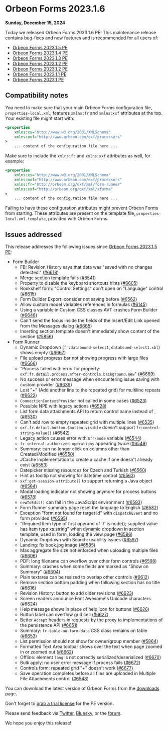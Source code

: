 # Orbeon Forms 2023.1.6

__Sunday, December 15, 2024__

Today we released Orbeon Forms 2023.1.6 PE! This maintenance release contains bug-fixes and new features and is recommended for all users of:

- [Orbeon Forms 2023.1.5 PE](orbeon-forms-2023.1.5.md)
- [Orbeon Forms 2023.1.4 PE](orbeon-forms-2023.1.4.md)
- [Orbeon Forms 2023.1.3 PE](orbeon-forms-2023.1.3.md)
- [Orbeon Forms 2023.1.2 PE](orbeon-forms-2023.1.2.md)
- [Orbeon Forms 2023.1.2 PE](orbeon-forms-2023.1.2.md)
- [Orbeon Forms 2023.1.1 PE](orbeon-forms-2023.1.1.md)
- [Orbeon Forms 2023.1 PE](orbeon-forms-2023.1.md)

## Compatibility notes

You need to make sure that your main Orbeon Forms configuration file, `properties-local.xml`, features `xmlns:fr` and `xmlns:xxf` attributes at the top. Your existing file might start with:

```xml
<properties
    xmlns:xs="http://www.w3.org/2001/XMLSchema"
    xmlns:oxf="http://www.orbeon.com/oxf/processors"
>
    ... content of the configuration file here ...
```

Make sure to include the  `xmlns:fr` and `xmlns:xxf` attributes as well, for example:

```xml
<properties
    xmlns:xs="http://www.w3.org/2001/XMLSchema"
    xmlns:oxf="http://www.orbeon.com/oxf/processors"
    xmlns:fr="http://orbeon.org/oxf/xml/form-runner"
    xmlns:xxf="http://orbeon.org/oxf/xml/xforms"
>
    ... content of the configuration file here ...
```

Failing to have these configuration attributes might prevent Orbeon Forms from starting. These attributes are present on the template file, `properties-local.xml.template`, provided with Orbeon Forms.

## Issues addressed

This release addresses the following issues since [Orbeon Forms 2023.1.5 PE](orbeon-forms-2023.1.5.md):

- Form Builder
    - FB: Revision History says that data was "saved with no changes detected." ([\#6618](https://github.com/orbeon/orbeon-forms/issues/6618))
    - Merge section template fails ([\#6541](https://github.com/orbeon/orbeon-forms/issues/6541))
    - Property to disable the keyboard shortcuts hints ([\#6605](https://github.com/orbeon/orbeon-forms/issues/6605))
    - Bookshelf form: "Control Settings" don't open on "Language" control ([\#6615](https://github.com/orbeon/orbeon-forms/issues/6615))
    - Form Builder Export: consider not saving before ([\#6562](https://github.com/orbeon/orbeon-forms/issues/6562))
    - Allow custom model variables references in formulas ([\#6145](https://github.com/orbeon/orbeon-forms/issues/6145))
    - Using a variable in Custom CSS classes AVT crashes Form Builder ([\#6648](https://github.com/orbeon/orbeon-forms/issues/6648))
    - Can't send the focus inside the fields of the Insert/Edit Link opened from the Messages dialog ([\#6665](https://github.com/orbeon/orbeon-forms/issues/6665))
    - Inserting section template doesn't immediately show content of the section ([\#5856](https://github.com/orbeon/orbeon-forms/issues/5856))
- Form Runner
    - Dynamic Dropdown (`fr:databound-select1`, `databound-select1.xbl`) shows empty ([\#6667](https://github.com/orbeon/orbeon-forms/issues/6667))
    - File upload progress bar not showing progress with large files ([\#6666](https://github.com/orbeon/orbeon-forms/issues/6666))
    - "Process failed with error for property: `oxf.fr.detail.process.after-controls.background.new`" ([\#6669](https://github.com/orbeon/orbeon-forms/issues/6669))
    - No success or error message when encountering issue saving with custom provider ([\#6639](https://github.com/orbeon/orbeon-forms/issues/6639))
    - Lost "+" (Add another line to the repeated grid) for multiline repeats ([\#6622](https://github.com/orbeon/orbeon-forms/issues/6622))
    - `ConnectionContextProvider` not called in some cases ([\#6523](https://github.com/orbeon/orbeon-forms/issues/6523))
    - Possible NPE with legacy actions ([\#6528](https://github.com/orbeon/orbeon-forms/issues/6528))
    - List form data attachments API to return control name instead of `_` ([\#6530](https://github.com/orbeon/orbeon-forms/issues/6530))
    - Can't add row to empty repeated grid with multiple lines ([\#6535](https://github.com/orbeon/orbeon-forms/issues/6535))
    - `oxf.fr.detail.button.$button.visible` doesn't support `fr:control-string-value()` ([\#6542](https://github.com/orbeon/orbeon-forms/issues/6542))
    - Legacy action causes error with `$fr-mode` variable ([\#6544](https://github.com/orbeon/orbeon-forms/issues/6544))
    - `fr-internal-authorized-operations` appearing twice ([\#6549](https://github.com/orbeon/orbeon-forms/issues/6549))
    - Summary: can no longer click on columns other than Created/Modified ([\#6550](https://github.com/orbeon/orbeon-forms/issues/6550))
    - JCache implementation to create a cache if one doesn't already exist ([\#6553](https://github.com/orbeon/orbeon-forms/issues/6553))
    - Datepicker missing resources for Czech and Turkish ([\#6560](https://github.com/orbeon/orbeon-forms/issues/6560))
    - Hint as tooltip not showing for datetime control ([\#6563](https://github.com/orbeon/orbeon-forms/issues/6563))
    - `xxf:get-session-attribute()` to support returning a Java object ([\#6564](https://github.com/orbeon/orbeon-forms/issues/6564))
    - Modal loading indicator not showing anymore for process buttons ([\#6578](https://github.com/orbeon/orbeon-forms/issues/6578))
    - `newToEdit()` can fail in the JavaScript environment ([\#6593](https://github.com/orbeon/orbeon-forms/issues/6593))
    - Form Runner summary page reset the language to English ([\#6582](https://github.com/orbeon/orbeon-forms/issues/6582))
    - Exception "form not found for target id" with `dispatchEvent` and no form provided ([\#6595](https://github.com/orbeon/orbeon-forms/issues/6595))
    - "Required item type of first operand of '/' is node(); supplied value has item type xs:string" when dynamic dropdown in section template, used in form, loading the view page ([\#6596](https://github.com/orbeon/orbeon-forms/issues/6596))
    - Dynamic Dropdown with Search: usability issues ([\#6597](https://github.com/orbeon/orbeon-forms/issues/6597))
    - Landing: fix book.jpg image ([\#6585](https://github.com/orbeon/orbeon-forms/issues/6585))
    - Max aggregate file size not enforced when uploading multiple files ([\#6606](https://github.com/orbeon/orbeon-forms/issues/6606))
    - PDF: long filename can overflow over other form controls ([\#6598](https://github.com/orbeon/orbeon-forms/issues/6598))
    - Summary: crashes when some fields are marked as "Show on Summary" ([\#6604](https://github.com/orbeon/orbeon-forms/issues/6604))
    - Plain textarea can be resized to overlap other controls ([\#6612](https://github.com/orbeon/orbeon-forms/issues/6612))
    - Remove section bottom padding when following section has no title ([\#6616](https://github.com/orbeon/orbeon-forms/issues/6616))
    - Revision History: button to add older revisions ([\#6623](https://github.com/orbeon/orbeon-forms/issues/6623))
    - Screen readers announce Font Awesome's Unicode characters ([\#6624](https://github.com/orbeon/orbeon-forms/issues/6624))
    - Help message shows in place of help icon for buttons ([\#6626](https://github.com/orbeon/orbeon-forms/issues/6626))
    - Button label can overflow grid cell ([\#6627](https://github.com/orbeon/orbeon-forms/issues/6627))
    - Better `Accept` headers in requests by the proxy to implementations of the persistence API ([\#6651](https://github.com/orbeon/orbeon-forms/issues/6651))
    - Summary: `fr-table-no-form-data` CSS class remains on table ([\#6653](https://github.com/orbeon/orbeon-forms/issues/6653))
    - List permission should not show for owner/group member ([\#5864](https://github.com/orbeon/orbeon-forms/issues/5864))
    - Formatted Text Area toolbar shows over the text when page zoomed in or zoomed out ([\#6662](https://github.com/orbeon/orbeon-forms/issues/6662))
    - Offline: element `lang` is not correctly serialized/deserialized ([\#6670](https://github.com/orbeon/orbeon-forms/issues/6670))
    - Bulk apply: no user error message if process fails ([\#6672](https://github.com/orbeon/orbeon-forms/issues/6672))
    - Controls form: repeated grid "+" doesn't work ([\#6677](https://github.com/orbeon/orbeon-forms/issues/6677))
    - Save operation completes before all files are uploaded in Multiple File Attachments control ([\#6548](https://github.com/orbeon/orbeon-forms/issues/6548))

You can download the latest version of Orbeon Forms from the [downloads](https://www.orbeon.com/download) page.

Don't forget to [grab a trial license](https://prod.orbeon.com/prod/fr/orbeon/register/new) for the PE version.

Please send feedback via [Twitter](https://twitter.com/orbeon), [Bluesky](https://bsky.app/profile/orbeon.bsky.social), or the [forum](https://groups.google.com/g/orbeon).

We hope you enjoy this release!
 